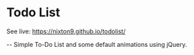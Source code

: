 # Todo List
See live: https://nixton9.github.io/todolist/

  -- Simple To-Do List and some default animations using jQuery.
